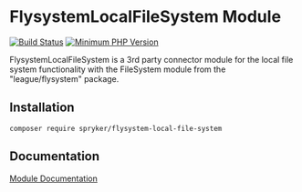 # FlysystemLocalFileSystem Module
[![Build Status](https://travis-ci.org/spryker/flysystem-local-file-system.svg)](https://travis-ci.org/spryker/flysystem-local-file-system)
[![Minimum PHP Version](https://img.shields.io/badge/php-%3E%3D%207.2-8892BF.svg)](https://php.net/)

FlysystemLocalFileSystem is a 3rd party connector module for the local file system functionality with the FileSystem module from the "league/flysystem" package.

## Installation

```
composer require spryker/flysystem-local-file-system
```

## Documentation

[Module Documentation](https://academy.spryker.com/developing_with_spryker/module_guide/flysystem.html)
